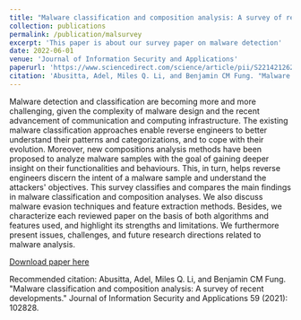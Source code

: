 ```yaml
---
title: "Malware classification and composition analysis: A survey of recent developments"
collection: publications
permalink: /publication/malsurvey
excerpt: 'This paper is about our survey paper on malware detection'
date: 2022-06-01
venue: 'Journal of Information Security and Applications'
paperurl: 'https://www.sciencedirect.com/science/article/pii/S2214212621000648'
citation: 'Abusitta, Adel, Miles Q. Li, and Benjamin CM Fung. "Malware classification and composition analysis: A survey of recent developments." Journal of Information Security and Applications 59 (2021): 102828.'
---
```

Malware detection and classification are becoming more and more challenging, given the complexity of malware design and the recent advancement of communication and computing infrastructure. The existing malware classification approaches enable reverse engineers to better understand their patterns and categorizations, and to cope with their evolution. Moreover, new compositions analysis methods have been proposed to analyze malware samples with the goal of gaining deeper insight on their functionalities and behaviours. This, in turn, helps reverse engineers discern the intent of a malware sample and understand the attackers' objectives. This survey classifies and compares the main findings in malware classification and composition analyses. We also discuss malware evasion techniques and feature extraction methods. Besides, we characterize each reviewed paper on the basis of both algorithms and features used, and highlight its strengths and limitations. We furthermore present issues, challenges, and future research directions related to malware analysis.

[Download paper here](https://www.sciencedirect.com/science/article/pii/S2214212621000648)

Recommended citation: Abusitta, Adel, Miles Q. Li, and Benjamin CM Fung. "Malware classification and composition analysis: A survey of recent developments." Journal of Information Security and Applications 59 (2021): 102828.
